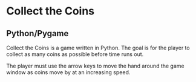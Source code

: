 # Collect the Coins
## Python/Pygame

Collect the Coins is a game written in Python. The goal is for the player to collect as many coins as possible before time runs out.

The player must use the arrow keys to move the hand around the game window as coins move by at an increasing speed.